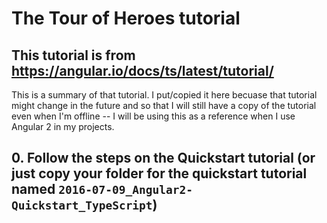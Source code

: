 # The Tour of Heroes tutorial

## This tutorial is from https://angular.io/docs/ts/latest/tutorial/

This is a summary of that tutorial. I put/copied it here becuase that tutorial might change in the future and so that I will still have a copy of the tutorial even when I'm offline -- I will be using this as a reference when I use Angular 2 in my projects.


## 0. Follow the steps on the Quickstart tutorial (or just copy your folder for the quickstart tutorial named `2016-07-09_Angular2-Quickstart_TypeScript`)
